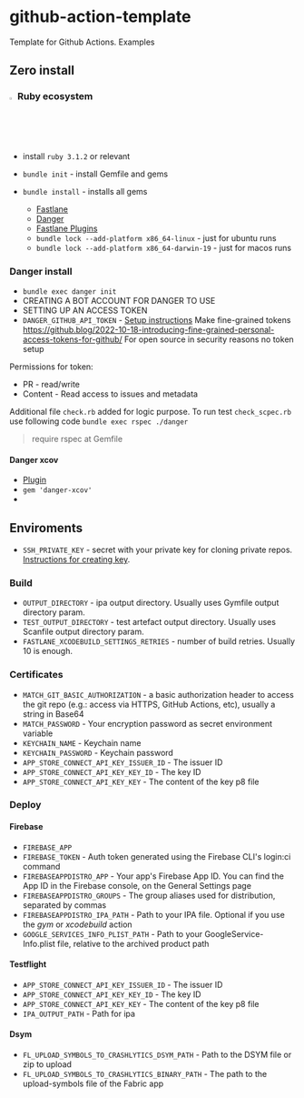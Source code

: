 # github-action-template
Template for Github Actions. Examples


## Zero install

### <img src="https://www.ruby-lang.org/images/header-ruby-logo.png"  width="2%"> Ruby ecosystem

- install `ruby 3.1.2` or relevant

- `bundle init` - install Gemfile and gems
- `bundle install` - installs all gems
  - [Fastlane](https://docs.fastlane.tools/getting-started/ios/setup/)
  - [Danger](https://danger.systems/guides/getting_started.html)
  - [Fastlane Plugins](https://docs.fastlane.tools/plugins/using-plugins/)
  - `bundle lock --add-platform x86_64-linux` - just for ubuntu runs
  - `bundle lock --add-platform x86_64-darwin-19` - just for macos runs

### Danger install

-  `bundle exec danger init`
- CREATING A BOT ACCOUNT FOR DANGER TO USE
- SETTING UP AN ACCESS TOKEN
- `DANGER_GITHUB_API_TOKEN` - [Setup instructions](https://danger.systems/guides/getting_started.html#creating-a-bot-account-for-danger-to-use)
Make fine-grained tokens https://github.blog/2022-10-18-introducing-fine-grained-personal-access-tokens-for-github/
For open source in security reasons no token setup

Permissions for token: 
- PR - read/write
- Content - Read access to issues and metadata

Additional file `check.rb` added for logic purpose.
To run test `check_scpec.rb` use following code `bundle exec rspec ./danger`
> require rspec at Gemfile

####  Danger xcov
- [Plugin](https://github.com/fastlane-community/danger-xcov) 
- `gem 'danger-xcov'`
- 
## Enviroments 

- `SSH_PRIVATE_KEY` - secret with your private key for cloning private repos. [Instructions for creating key](https://github.com/webfactory/ssh-agent#usage).

### Build
- `OUTPUT_DIRECTORY` - ipa output directory. Usually uses Gymfile output directory param. 
- `TEST_OUTPUT_DIRECTORY` - test artefact output directory. Usually uses Scanfile output directory param.
- `FASTLANE_XCODEBUILD_SETTINGS_RETRIES` - number of build retries. Usually 10 is enough.

### Certificates
- `MATCH_GIT_BASIC_AUTHORIZATION` -  a basic authorization header to access the git repo (e.g.: access via HTTPS, GitHub Actions, etc), usually a string in Base64
- `MATCH_PASSWORD` - Your encryption password as secret environment variable
- `KEYCHAIN_NAME` - Keychain name
- `KEYCHAIN_PASSWORD` - Keychain password
- `APP_STORE_CONNECT_API_KEY_ISSUER_ID` - The issuer ID
- `APP_STORE_CONNECT_API_KEY_KEY_ID` - The key ID
- `APP_STORE_CONNECT_API_KEY_KEY` - The content of the key p8 file

### Deploy

#### Firebase
- `FIREBASE_APP`
- `FIREBASE_TOKEN` - Auth token generated using the Firebase CLI's login:ci command
- `FIREBASEAPPDISTRO_APP` - Your app's Firebase App ID. You can find the App ID in the Firebase console, on the General Settings page
- `FIREBASEAPPDISTRO_GROUPS` - The group aliases used for distribution, separated by commas
- `FIREBASEAPPDISTRO_IPA_PATH` - Path to your IPA file. Optional if you use the _gym_ or _xcodebuild_ action
- `GOOGLE_SERVICES_INFO_PLIST_PATH` - Path to your GoogleService-Info.plist file, relative to the archived product path

#### Testflight
- `APP_STORE_CONNECT_API_KEY_ISSUER_ID` - The issuer ID
- `APP_STORE_CONNECT_API_KEY_KEY_ID` - The key ID
- `APP_STORE_CONNECT_API_KEY_KEY` - The content of the key p8 file
- `IPA_OUTPUT_PATH` - Path for ipa

#### Dsym
- `FL_UPLOAD_SYMBOLS_TO_CRASHLYTICS_DSYM_PATH` - Path to the DSYM file or zip to upload
- `FL_UPLOAD_SYMBOLS_TO_CRASHLYTICS_BINARY_PATH` - The path to the upload-symbols file of the Fabric app